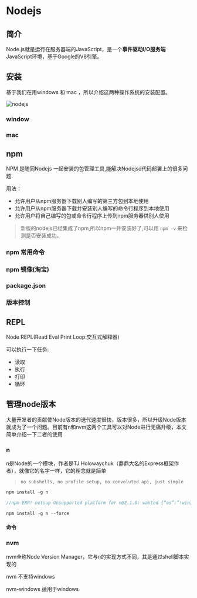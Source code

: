 # Nodejs

## 简介

Node.js就是运行在服务器端的JavaScript，是一个**事件驱动I/O服务端** JavaScript环境，基于Google的V8引擎。

## 安装

基于我们在用windows 和 mac ，所以介绍这两种操作系统的安装配置。

![nodejs](https://yulongge.github.io/images/nodejs/download.png)

### window

### mac

## npm

NPM 是随同Nodejs 一起安装的包管理工具,能解决Nodejsd代码部署上的很多问题.

用法：

- 允许用户从npm服务器下载别人编写的第三方包到本地使用
- 允许用户从npm服务器下载并安装别人编写的命令行程序到本地使用
- 允许用户将自己编写的包或命令行程序上传到npm服务器供别人使用

> 新版的nodejs已经集成了npm,所以npm一并安装好了,可以用 `npm -v` 来检测是否安装成功。

### npm 常用命令

### npm 镜像(淘宝)

### package.json

### 版本控制

## REPL

Node REPL(Read Eval Print Loop:交互式解释器)

可以执行一下任务:

- 读取
- 执行
- 打印
- 循环

## 管理node版本

大量开发者的贡献使Node版本的迭代速度很快，版本很多，所以升级Node版本就成为了一个问题。目前有n和nvm这两个工具可以对Node进行无痛升级，本文简单介绍一下二者的使用

### n

n是Node的一个模块，作者是TJ Holowaychuk（鼎鼎大名的Express框架作者），就像它的名字一样，它的理念就是简单

> `no subshells, no profile setup, no convoluted api, just simple`

```js
npm install -g n

//npm ERR! notsup Unsupported platform for n@2.1.8: wanted {“os”:”!win32”,”arch”:” any”} (current: {“os”:”win32”,”arch”:”x64”}) 

npm install -g n --force

```

#### 命令

### nvm

nvm全称Node Version Manager，它与n的实现方式不同，其是通过shell脚本实现的

nvm 不支持windows

nvm-windows 适用于windows